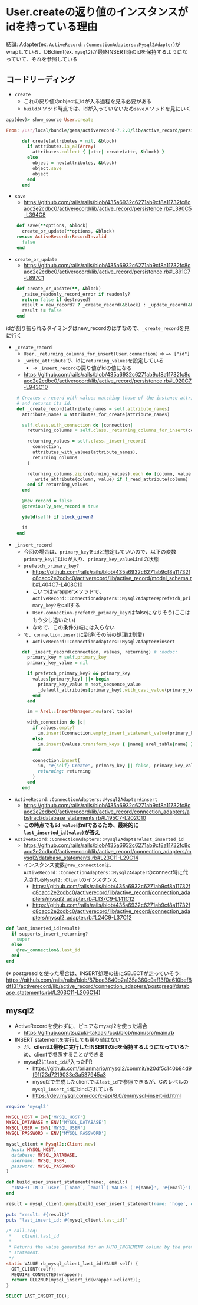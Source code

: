 # User.createの返り値のインスタンスがidを持っている理由

結論: Adapter(ex. `ActiveRecord::ConnectionAdapters::Mysql2Adapter`)がwrapしている、DBclient(ex. `mysql2`)が最終INSERT時のidを保持するようになっていて、それを参照している

## コードリーディング

- `create`
  - これの戻り値のobjectにidが入る過程を見る必要がある
  - `build`メソッド時点では、idが入っていないため`save`メソッドを見にいく

```ruby
app(dev)> show_source User.create

From: /usr/local/bundle/gems/activerecord-7.2.0/lib/active_record/persistence.rb:33

      def create(attributes = nil, &block)
        if attributes.is_a?(Array)
          attributes.collect { |attr| create(attr, &block) }
        else
          object = new(attributes, &block)
          object.save
          object
        end
      end
```

- `save`
  - <https://github.com/rails/rails/blob/435a6932c6271ab9cf8a11732fc8cacc2e2cdbc0/activerecord/lib/active_record/persistence.rb#L390C5-L394C8>

```ruby
    def save(**options, &block)
      create_or_update(**options, &block)
    rescue ActiveRecord::RecordInvalid
      false
    end
```

- `create_or_update`
  - <https://github.com/rails/rails/blob/435a6932c6271ab9cf8a11732fc8cacc2e2cdbc0/activerecord/lib/active_record/persistence.rb#L891C7-L897C1>

```ruby
    def create_or_update(**, &block)
      _raise_readonly_record_error if readonly?
      return false if destroyed?
      result = new_record? ? _create_record(&block) : _update_record(&block)
      result != false
    end
```

idが割り振られるタイミングはnew_recordのはずなので、`_create_record`を見に行く

- `_create_record`
  - `User._returning_columns_for_insert(User.connection)` => `=> ["id"]`
  - `_write_attribute`で、idに`returning_values`を設定している
    - -> `_insert_record`の戻り値がidの値になる
  - <https://github.com/rails/rails/blob/435a6932c6271ab9cf8a11732fc8cacc2e2cdbc0/activerecord/lib/active_record/persistence.rb#L920C7-L943C10>

```ruby
    # Creates a record with values matching those of the instance attributes
    # and returns its id.
    def _create_record(attribute_names = self.attribute_names)
      attribute_names = attributes_for_create(attribute_names)

      self.class.with_connection do |connection|
        returning_columns = self.class._returning_columns_for_insert(connection)

        returning_values = self.class._insert_record(
          connection,
          attributes_with_values(attribute_names),
          returning_columns
        )

        returning_columns.zip(returning_values).each do |column, value|
          _write_attribute(column, value) if !_read_attribute(column)
        end if returning_values
      end

      @new_record = false
      @previously_new_record = true

      yield(self) if block_given?

      id
    end
```

- `_insert_record`
  - 今回の場合は、`primary_key`を`id`と想定していいので、以下の変数`primary_key`にはidが入り、`primary_key_value`はnilの状態
  - `prefetch_primary_key?`
    - <https://github.com/rails/rails/blob/435a6932c6271ab9cf8a11732fc8cacc2e2cdbc0/activerecord/lib/active_record/model_schema.rb#L404C7-L408C10>
    - こいつはwrapperメソッドで、`ActiveRecord::ConnectionAdapters::Mysql2Adapter#prefetch_primary_key?`をcallする
    - `User.connection.prefetch_primary_key?`はfalseになりそう(ここはもう少し追いたい)
    - なので、この条件分岐には入らない
  - で、`connection.insert`に到達(その前の処理は割愛)
    - `ActiveRecord::ConnectionAdapters::Mysql2Adapter#insert`

```ruby
      def _insert_record(connection, values, returning) # :nodoc:
        primary_key = self.primary_key
        primary_key_value = nil

        if prefetch_primary_key? && primary_key
          values[primary_key] ||= begin
            primary_key_value = next_sequence_value
            _default_attributes[primary_key].with_cast_value(primary_key_value)
          end
        end

        im = Arel::InsertManager.new(arel_table)

        with_connection do |c|
          if values.empty?
            im.insert(connection.empty_insert_statement_value(primary_key))
          else
            im.insert(values.transform_keys { |name| arel_table[name] })
          end

          connection.insert(
            im, "#{self} Create", primary_key || false, primary_key_value,
            returning: returning
          )
        end
      end
```

- `ActiveRecord::ConnectionAdapters::Mysql2Adapter#insert`
  - <https://github.com/rails/rails/blob/435a6932c6271ab9cf8a11732fc8cacc2e2cdbc0/activerecord/lib/active_record/connection_adapters/abstract/database_statements.rb#L195C7-L202C10>
  - **この時点でも`id_value`はnilであるため、最終的に`last_inserted_id(value)`が答え**
- `ActiveRecord::ConnectionAdapters::Mysql2Adapter#last_inserted_id`
  - <https://github.com/rails/rails/blob/435a6932c6271ab9cf8a11732fc8cacc2e2cdbc0/activerecord/lib/active_record/connection_adapters/mysql2/database_statements.rb#L23C11-L29C14>
  - インスタンス変数`@raw_connection`は、`ActiveRecord::ConnectionAdapters::Mysql2Adapter`のconnect時に代入される`Mysql2::Client`のインスタンス
    - <https://github.com/rails/rails/blob/435a6932c6271ab9cf8a11732fc8cacc2e2cdbc0/activerecord/lib/active_record/connection_adapters/mysql2_adapter.rb#L137C9-L141C12>
    - <https://github.com/rails/rails/blob/435a6932c6271ab9cf8a11732fc8cacc2e2cdbc0/activerecord/lib/active_record/connection_adapters/mysql2_adapter.rb#L24C9-L37C12>

```ruby
def last_inserted_id(result)
  if supports_insert_returning?
    super
  else
    @raw_connection&.last_id
  end
end
```

(※ postgresqlを使った場合は、INSERT処理の後にSELECTが走っていそう: <https://github.com/rails/rails/blob/87bee3640b2a135a360c9af13f0e610bef8df131/activerecord/lib/active_record/connection_adapters/postgresql/database_statements.rb#L203C11-L206C14>)

## mysql2

- ActiveRecordを使わずに、ピュアなmysql2を使った場合
  - <https://github.com/tsuzuki-takaaki/ccd/blob/main/src/main.rb>
- INSERT statementを実行しても戻り値はない
  - が、**cilentは最後に実行したINSERTのidを保持するようになっている**ため、clientで参照することができる
  - mysql2に`last_id`が入ったPR
    - <https://github.com/brianmario/mysql2/commit/e20df5c140b84d9f91f23d7219033e3a537945a3>
    - mysql2で生成したclientでは`last_id`で参照できるが、Cのレベルの`mysql_insert_id`にbindされている
    - <https://dev.mysql.com/doc/c-api/8.0/en/mysql-insert-id.html>

```ruby
require 'mysql2'

MYSQL_HOST = ENV['MYSQL_HOST']
MYSQL_DATABASE = ENV['MYSQL_DATABASE']
MYSQL_USER = ENV['MYSQL_USER']
MYSQL_PASSWORD = ENV['MYSQL_PASSWORD']

mysql_client = Mysql2::Client.new(
  host: MYSQL_HOST,
  database: MYSQL_DATABASE,
  username: MYSQL_USER,
  password: MYSQL_PASSWORD
)

def build_user_insert_statement(name:, email:)
  "INSERT INTO `user` (`name`, `email`) VALUES ('#{name}', '#{email}');"
end

result = mysql_client.query(build_user_insert_statement(name: 'hoge', email: 'fuga'))

puts "result: #{result}"
puts "last_insert_id: #{mysql_client.last_id}"
```

```c
/* call-seq:
 *    client.last_id
 *
 * Returns the value generated for an AUTO_INCREMENT column by the previous INSERT or UPDATE
 * statement.
 */
static VALUE rb_mysql_client_last_id(VALUE self) {
  GET_CLIENT(self);
  REQUIRE_CONNECTED(wrapper);
  return ULL2NUM(mysql_insert_id(wrapper->client));
}
```

```sql
SELECT LAST_INSERT_ID();
```
